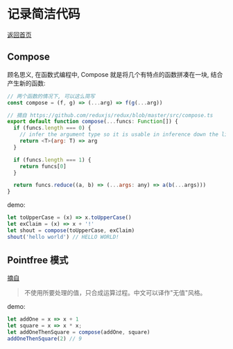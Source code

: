 # 记录简洁代码

[返回首页](./README.md)

## Compose

顾名思义, 在函数式编程中, Compose 就是将几个有特点的函数拼凑在一块, 结合产生新的函数:

```js
// 两个函数的情况下, 可以这么简写
const compose = (f, g) => (...arg) => f(g(...arg))

// 摘自 https://github.com/reduxjs/redux/blob/master/src/compose.ts
export default function compose(...funcs: Function[]) {
  if (funcs.length === 0) {
    // infer the argument type so it is usable in inference down the line
    return <T>(arg: T) => arg
  }

  if (funcs.length === 1) {
    return funcs[0]
  }

  return funcs.reduce((a, b) => (...args: any) => a(b(...args)))
}
```

demo:

```js
let toUpperCase = (x) => x.toUpperCase()
let exClaim = (x) => x + '!'
let shout = compose(toUpperCase, exClaim)
shout('hello world') // HELLO WORLD! 
```

## Pointfree 模式

[摘自](https://www.ruanyifeng.com/blog/2017/03/pointfree.html)

> 不使用所要处理的值，只合成运算过程。中文可以译作"无值"风格。

demo:

```js
let addOne = x => x + 1
let square = x => x * x;
let addOneThenSquare = compose(addOne, square)
addOneThenSquare(2) // 9
```
